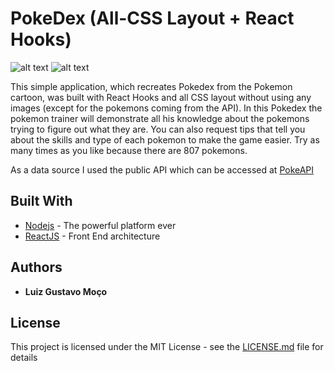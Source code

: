 # PokeDex (All-CSS Layout + React Hooks)

![alt text](https://imgbbb.com/images/2019/09/25/dex1.png)
![alt text](https://imgbbb.com/images/2019/09/25/dex2.png)

This simple application, which recreates Pokedex from the Pokemon cartoon, was built with React Hooks and all CSS layout without using any images (except for the pokemons coming from the API).
In this Pokedex the pokemon trainer will demonstrate all his knowledge about the pokemons trying to figure out what they are. You can also request tips that tell you about the skills and type of each pokemon to make the game easier.
Try as many times as you like because there are 807 pokemons.

As a data source I used the public API which can be accessed at [PokeAPI](https://pokeapi.co)

## Built With

* [Nodejs](https://nodejs.org) - The powerful platform ever
* [ReactJS](https://facebook.github.io/react/) - Front End architecture


## Authors

* **Luiz Gustavo Moço** 

## License

This project is licensed under the MIT License - see the [LICENSE.md](LICENSE.md) file for details

